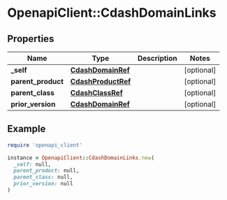 # OpenapiClient::CdashDomainLinks

## Properties

| Name | Type | Description | Notes |
| ---- | ---- | ----------- | ----- |
| **_self** | [**CdashDomainRef**](CdashDomainRef.md) |  | [optional] |
| **parent_product** | [**CdashProductRef**](CdashProductRef.md) |  | [optional] |
| **parent_class** | [**CdashClassRef**](CdashClassRef.md) |  | [optional] |
| **prior_version** | [**CdashDomainRef**](CdashDomainRef.md) |  | [optional] |

## Example

```ruby
require 'openapi_client'

instance = OpenapiClient::CdashDomainLinks.new(
  _self: null,
  parent_product: null,
  parent_class: null,
  prior_version: null
)
```

